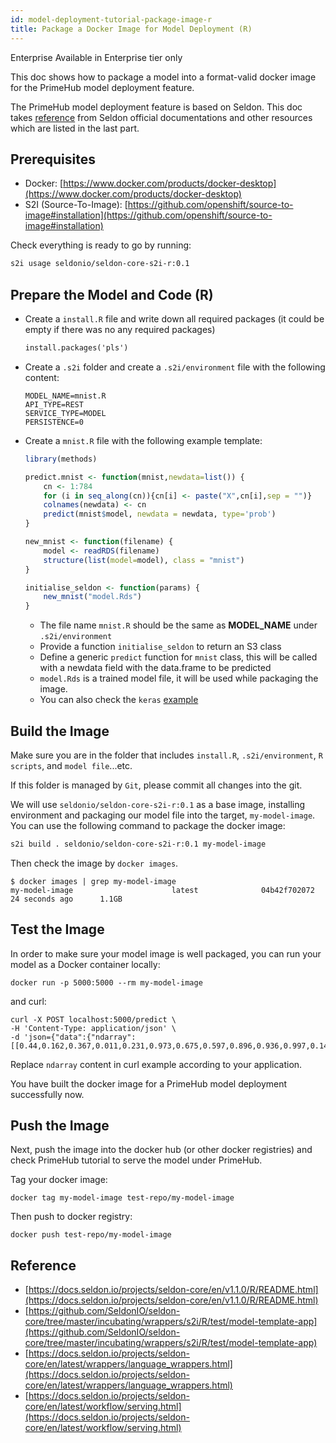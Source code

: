 ```yaml
---
id: model-deployment-tutorial-package-image-r
title: Package a Docker Image for Model Deployment (R)
---
```


<div class="ee-only tooltip">Enterprise
  <span class="tooltiptext">Available in Enterprise tier only</span>
</div>

This doc shows how to package a model into a format-valid docker image for the PrimeHub model deployment feature.

The PrimeHub model deployment feature is based on Seldon. This doc takes [reference](#reference) from Seldon official documentations and other resources which are listed in the last part.

## Prerequisites

- Docker: [https://www.docker.com/products/docker-desktop](https://www.docker.com/products/docker-desktop)
- S2I (Source-To-Image): [https://github.com/openshift/source-to-image#installation](https://github.com/openshift/source-to-image#installation)

Check everything is ready to go by running:
```bash
s2i usage seldonio/seldon-core-s2i-r:0.1
```

## Prepare the Model and Code (R)

- Create a `install.R` file and write down all required packages (it could be empty if there was no any required packages)
    ```txt
    install.packages('pls')
    ```

- Create a `.s2i` folder and create a `.s2i/environment` file with the following content:
    ```script
    MODEL_NAME=mnist.R
    API_TYPE=REST
    SERVICE_TYPE=MODEL
    PERSISTENCE=0
    ```

- Create a `mnist.R` file with the following example template:
    ```R
    library(methods)

    predict.mnist <- function(mnist,newdata=list()) {
        cn <- 1:784
        for (i in seq_along(cn)){cn[i] <- paste("X",cn[i],sep = "")}
        colnames(newdata) <- cn
        predict(mnist$model, newdata = newdata, type='prob')
    }

    new_mnist <- function(filename) {
        model <- readRDS(filename)
        structure(list(model=model), class = "mnist")
    }

    initialise_seldon <- function(params) {
        new_mnist("model.Rds")
    }
    ```

    - The file name `mnist.R` should be the same as **MODEL_NAME** under `.s2i/environment`
    - Provide a function `initialise_seldon` to return an S3 class
    - Define a generic `predict` function for `mnist` class, this will be called with a newdata field with the data.frame to be predicted
    - `model.Rds` is a trained model file, it will be used while packaging the image.
    - You can also check the `keras` [example](https://github.com/InfuseAI/model-deployment-examples/tree/master/r_keras_mnist)

## Build the Image

Make sure you are in the folder that includes `install.R`, `.s2i/environment`, `R scripts`, and `model file`...etc.

If this folder is managed by `Git`, please commit all changes into the git.

We will use `seldonio/seldon-core-s2i-r:0.1` as a base image, installing environment and packaging our model file into the target, `my-model-image`. You can use the following command to package the docker image:

```bash
s2i build . seldonio/seldon-core-s2i-r:0.1 my-model-image
```

Then check the image by `docker images`.

    $ docker images | grep my-model-image
    my-model-image                      latest              04b42f702072        24 seconds ago      1.1GB

## Test the Image

In order to make sure your model image is well packaged, you can run your model as a Docker container locally:

    docker run -p 5000:5000 --rm my-model-image

and curl:

    curl -X POST localhost:5000/predict \
    -H 'Content-Type: application/json' \
    -d 'json={"data":{"ndarray":[[0.44,0.162,0.367,0.011,0.231,0.973,0.675,0.597,0.896,0.936,0.997,0.149,0.836,0.17,0.832,0.365,0.902,0.914,0.645,0.678,0.166,0.933,0.386,0.89,0.854,0.617,0.001,0.454,0.602,0.33,0.857,0.134,0.695,0.335,0.519,0.236,0.389,0.665,0.921,0.266,0.936,0.587,0.295,0.7,0.803,0.452,0.902,0.636,0.063,0.358,0.048,0.289,0.821,0.956,0.605,0.511,0.392,0.522,0.289,0.953,0.488,0.371,0.455,0.552,0.789,0.259,0.064,0.06,0.398,0.11,0.675,0.161,0.698,0.618,0.929,0.782,0.042,0.076,0.579,0.985,0.526,0.078,0.384,0.273,0.387,0.374,0.595,0.673,0.421,0.823,0.733,0.734,0.157,0.37,0.394,0.722,0.011,0.042,0.408,0.0,0.76,0.353,0.497,0.215,0.194,0.795,0.3,0.397,0.094,0.818,0.872,0.976,0.959,0.546,0.537,0.478,0.532,0.829,0.074,0.547,0.774,0.782,0.783,0.029,0.89,0.573,0.379,0.712,0.361,0.616,0.42,0.589,0.622,0.167,0.054,0.552,0.804,0.277,0.238,0.661,0.237,0.773,0.282,0.887,0.605,0.921,0.254,0.723,0.589,0.577,0.519,0.91,0.388,0.757,0.546,0.149,0.55,0.818,0.392,0.205,0.422,0.004,0.542,0.847,0.358,0.103,0.566,0.053,0.812,0.481,0.98,0.921,0.995,0.33,0.276,0.221,0.59,0.982,0.088,0.569,0.488,0.315,0.957,0.169,0.093,0.148,0.219,0.486,0.79,0.005,0.833,0.139,0.765,0.545,0.062,0.863,0.027,0.954,0.419,0.315,0.436,0.896,0.838,0.14,0.389,0.474,0.066,0.459,0.737,0.311,0.965,0.57,0.522,0.8,0.442,0.149,0.918,0.305,0.793,0.576,0.058,0.491,0.693,0.029,0.413,0.15,0.365,0.318,0.536,0.083,0.902,0.072,0.3,0.844,0.263,0.815,0.017,0.313,0.293,0.547,0.934,0.913,0.05,0.171,0.889,0.915,0.716,0.636,0.534,0.984,0.309,0.42,0.471,0.701,0.685,0.057,0.519,0.995,0.002,0.748,0.858,0.149,0.1,0.009,0.989,0.856,0.293,0.856,0.183,0.326,0.933,0.671,0.025,0.836,0.492,0.705,0.99,0.684,0.104,0.375,0.736,0.23,0.697,0.8,0.68,0.905,0.4,0.855,0.128,0.592,0.302,0.796,0.977,0.427,0.063,0.533,0.738,0.206,0.477,0.921,0.316,0.719,0.806,0.517,0.131,0.407,0.92,0.142,0.299,0.304,0.077,0.633,0.822,0.537,0.622,0.424,0.542,0.142,0.972,0.939,0.806,0.511,0.731,0.519,0.873,0.682,0.478,0.008,0.977,0.365,0.124,0.755,0.562,0.228,0.515,0.247,0.262,0.178,0.293,0.376,0.584,0.257,0.092,0.46,0.459,0.614,0.369,0.71,0.041,0.212,0.805,0.349,0.845,0.333,0.834,0.661,0.397,0.796,0.223,0.653,0.379,0.781,0.721,0.345,0.233,0.855,0.876,0.466,0.369,0.948,0.115,0.434,0.18,0.169,0.354,0.378,0.798,0.596,0.28,0.492,0.507,0.451,0.967,0.308,0.624,0.344,0.946,0.278,0.197,0.198,0.27,0.334,0.394,0.016,0.957,0.492,0.908,0.236,0.748,0.824,0.273,0.829,0.055,0.44,0.586,0.999,0.022,0.062,0.441,0.799,0.122,0.209,0.666,0.715,0.966,0.138,0.209,0.29,0.752,0.341,0.055,0.54,0.952,0.337,0.003,0.542,0.961,0.308,0.301,0.741,0.713,0.553,0.957,0.11,0.84,0.122,0.2,0.009,0.397,0.684,0.982,0.963,0.7,0.747,0.223,0.683,0.673,0.994,0.41,0.665,0.475,0.025,0.125,0.879,0.806,0.22,0.563,0.998,0.787,0.313,0.008,0.096,0.716,0.57,0.535,0.05,0.826,0.213,0.567,0.276,0.612,0.202,0.485,0.165,0.777,0.473,0.093,0.999,0.977,0.306,0.896,0.517,0.145,0.786,0.344,0.643,0.214,0.866,0.988,0.188,0.691,0.173,0.592,0.984,0.584,0.221,0.525,0.475,0.185,0.846,0.572,0.68,0.987,0.653,0.828,0.781,0.504,0.309,0.321,0.147,0.45,0.331,0.753,0.457,0.966,0.954,0.872,0.84,0.787,0.056,0.65,0.867,0.946,0.852,0.136,0.93,0.168,0.293,0.145,0.108,0.552,0.472,0.841,0.186,0.005,0.685,0.917,0.813,0.781,0.796,0.871,0.446,0.976,0.874,0.016,0.718,0.344,0.092,0.831,0.992,0.976,0.666,0.786,0.727,0.296,0.319,0.067,0.408,0.593,0.368,0.411,0.122,0.127,0.495,0.647,0.528,0.519,0.798,0.354,0.144,0.38,0.571,0.034,0.912,0.386,0.16,0.236,0.821,0.979,0.07,0.732,0.088,0.119,0.199,0.407,0.687,0.903,0.71,0.276,0.579,0.073,0.748,0.07,0.598,0.721,0.06,0.964,0.805,0.483,0.75,0.702,0.609,0.124,0.873,0.64,0.364,0.114,0.345,0.922,0.941,0.753,0.79,0.878,0.014,0.279,0.482,0.784,0.461,0.77,0.581,0.256,0.287,0.04,0.202,0.82,0.021,0.227,0.304,0.281,0.632,0.412,0.788,0.836,0.767,0.232,0.964,0.798,0.278,0.508,0.18,0.311,0.553,0.521,0.866,0.448,0.523,0.867,0.549,0.938,0.988,0.406,0.896,0.16,0.876,0.055,0.816,0.805,0.117,0.253,0.233,0.906,0.512,0.768,0.438,0.891,0.452,0.211,0.664,0.272,0.358,0.929,0.696,0.339,0.823,0.191,0.583,0.033,0.273,0.718,0.714,0.023,0.198,0.842,0.669,0.417,0.798,0.358,0.793,0.726,0.133,0.689,0.911,0.698,0.753,0.972,0.828,0.599,0.668,0.115,0.83,0.766,0.043,0.754,0.827,0.165,0.695,0.177,0.973,0.429,0.365,0.779,0.735,0.28,0.6,0.679,0.101,0.179,0.997,0.267,0.403,0.943,0.818,0.302,0.984,0.973,0.607,0.783,0.213,0.261,0.034,0.614,0.567,0.514,0.238,0.722,0.353,0.024,0.421,0.304,0.231,0.229,0.478,0.699,0.551,0.837,0.401,0.559,0.69,0.116,0.21,0.811,0.537,0.154,0.206,0.518,0.334,0.739,0.976,0.408,0.655,0.653,0.014,0.917,0.704,0.233,0.92,0.467,0.687,0.247,0.502,0.377,0.078,0.883,0.08,0.297,0.855,0.057,0.012,0.079,0.645,0.072,0.591,0.272,0.902]]}}'


Replace `ndarray` content in curl example according to your application.

You have built the docker image for a PrimeHub model deployment successfully now.

## Push the Image

Next, push the image into the docker hub (or other docker registries) and check PrimeHub tutorial to serve the model under PrimeHub.

Tag your docker image:
```
docker tag my-model-image test-repo/my-model-image
```

Then push to docker registry:
```
docker push test-repo/my-model-image
```

## Reference

- [https://docs.seldon.io/projects/seldon-core/en/v1.1.0/R/README.html](https://docs.seldon.io/projects/seldon-core/en/v1.1.0/R/README.html)
- [https://github.com/SeldonIO/seldon-core/tree/master/incubating/wrappers/s2i/R/test/model-template-app](https://github.com/SeldonIO/seldon-core/tree/master/incubating/wrappers/s2i/R/test/model-template-app)
- [https://docs.seldon.io/projects/seldon-core/en/latest/wrappers/language_wrappers.html](https://docs.seldon.io/projects/seldon-core/en/latest/wrappers/language_wrappers.html)
- [https://docs.seldon.io/projects/seldon-core/en/latest/workflow/serving.html](https://docs.seldon.io/projects/seldon-core/en/latest/workflow/serving.html)